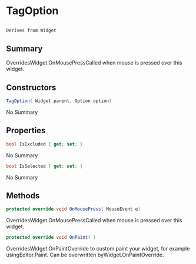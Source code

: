 # TagOption

## 
```c#
Derives from Widget
```

## Summary

OverridesWidget.OnMousePressCalled when mouse is pressed over this widget.
## Constructors

```c#
TagOption( Widget parent, Option option) 
```
No Summary
## Properties

```c#
bool IsExcluded { get; set; } 
```
No Summary
```c#
bool IsSelected { get; set; } 
```
No Summary
## Methods

```c#
protected override void OnMousePress( MouseEvent e) 
```
OverridesWidget.OnMousePressCalled when mouse is pressed over this widget.
```c#
protected override void OnPaint( ) 
```
OverridesWidget.OnPaintOverride to custom paint your widget, for example usingEditor.Paint. Can be overwritten byWidget.OnPaintOverride.

